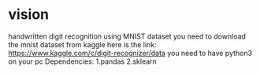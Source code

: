# vision
handwritten digit recognition using MNIST dataset
you need to download the mnist dataset from kaggle 
here is the link:
https://www.kaggle.com/c/digit-recognizer/data
you need to have python3 on your pc
Dependencies:
1.pandas 
2.sklearn
